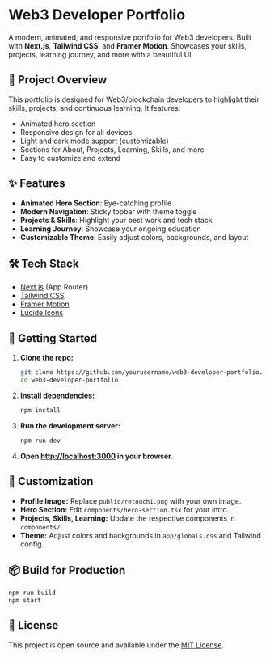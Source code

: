 # Web3 Developer Portfolio

A modern, animated, and responsive portfolio for Web3 developers. Built with **Next.js**, **Tailwind CSS**, and **Framer Motion**. Showcases your skills, projects, learning journey, and more with a beautiful UI.

## 🚀 Project Overview
This portfolio is designed for Web3/blockchain developers to highlight their skills, projects, and continuous learning. It features:
- Animated hero section
- Responsive design for all devices
- Light and dark mode support (customizable)
- Sections for About, Projects, Learning, Skills, and more
- Easy to customize and extend

## ✨ Features
- **Animated Hero Section**: Eye-catching profile
- **Modern Navigation**: Sticky topbar with theme toggle
- **Projects & Skills**: Highlight your best work and tech stack
- **Learning Journey**: Showcase your ongoing education
- **Customizable Theme**: Easily adjust colors, backgrounds, and layout

## 🛠️ Tech Stack
- [Next.js](https://nextjs.org/) (App Router)
- [Tailwind CSS](https://tailwindcss.com/)
- [Framer Motion](https://www.framer.com/motion/)
- [Lucide Icons](https://lucide.dev/)

## 🏁 Getting Started
1. **Clone the repo:**
   ```bash
   git clone https://github.com/yourusername/web3-developer-portfolio.git
   cd web3-developer-portfolio
   ```
2. **Install dependencies:**
   ```bash
   npm install
   ```
3. **Run the development server:**
   ```bash
   npm run dev
   ```
4. **Open [http://localhost:3000](http://localhost:3000) in your browser.**

## 🎨 Customization
- **Profile Image:** Replace `public/retouch1.png` with your own image.
- **Hero Section:** Edit `components/hero-section.tsx` for your intro.
- **Projects, Skills, Learning:** Update the respective components in `components/`.
- **Theme:** Adjust colors and backgrounds in `app/globals.css` and Tailwind config.

## 📦 Build for Production
```bash
npm run build
npm start
```

## 📄 License
This project is open source and available under the [MIT License](LICENSE). 